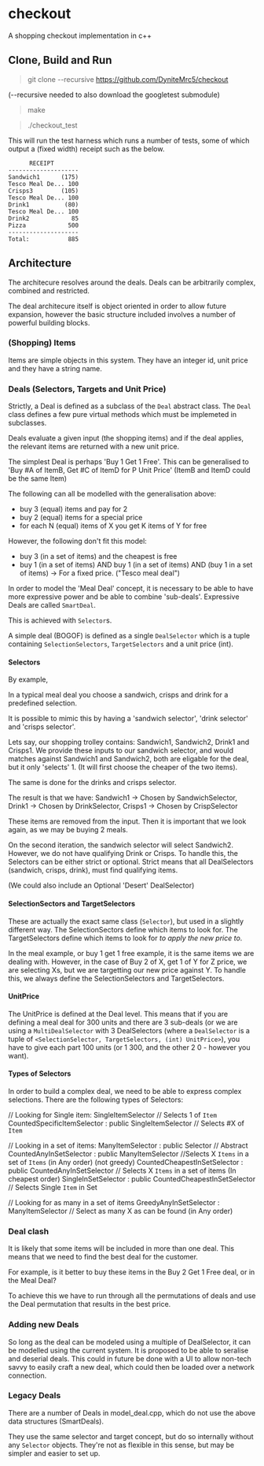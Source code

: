 # checkout
A shopping checkout implementation in c++

## Clone, Build and Run
  >git clone --recursive https://github.com/DyniteMrc5/checkout
  
(--recursive needed to also download the googletest submodule)

  >make
  
  >./checkout_test

This will run the test harness which runs a number of tests, some of which output a (fixed width) receipt such as the below.

          RECEIPT
    --------------------
    Sandwich1      (175)
    Tesco Meal De... 100
    Crisps3        (105)
    Tesco Meal De... 100
    Drink1          (80)
    Tesco Meal De... 100
    Drink2            85
    Pizza            500
    --------------------
    Total:           885


## Architecture

The architecure resolves around the deals.
Deals can be arbitrarily complex, combined and restricted.

The deal architecure itself is object oriented in order to allow future expansion, however the basic structure included involves a number of powerful building blocks.

### (Shopping) Items

Items are simple objects in this system. They have an integer id, unit price and they have a string name.

### Deals (Selectors, Targets and Unit Price)

Strictly, a Deal is defined as a subclass of the `Deal` abstract class.
The `Deal` class defines a few pure virtual methods which must be implemeted in subclasses.

Deals evaluate a given input (the shopping items) and if the deal applies, the relevant items are returned with a new unit price.

The simplest Deal is perhaps 'Buy 1 Get 1 Free'. This can be generalised to 'Buy #A of ItemB, Get #C of ItemD for P Unit Price' (ItemB and ItemD could be the same Item)

The following can all be modelled with the generalisation above: 
  - buy 3 (equal) items and pay for 2
  - buy 2 (equal) items for a special price
  - for each N (equal) items of X you get K items of Y for free
  
However, the following don't fit this model:

  - buy 3 (in a set of items) and the cheapest is free
  - buy 1 (in a set of items) AND buy 1 (in a set of items) AND (buy 1 in a set of items) -> For a fixed price. ("Tesco meal deal")

In order to model the 'Meal Deal' concept, it is necessary to be able to have more expressive power and be able to combine 'sub-deals'. 
Expressive Deals are called `SmartDeal`.

This is achieved with `Selector`s.

A simple deal (BOGOF) is defined as a single `DealSelector` which is a tuple containing 
`SelectionSelectors`, `TargetSelectors` and a unit price (int).

#### Selectors

By example,

In a typical meal deal you choose a sandwich, crisps and drink for a predefined selection.

It is possible to mimic this by having a 'sandwich selector', 'drink selector' and 'crisps selector'.

Lets say, our shopping trolley contains: Sandwich1, Sandwich2, Drink1 and Crisps1.
We provide these inputs to our sandwich selector, and would matches against Sandwich1 and Sandwich2, both are eligable for the deal, but it only 'selects' 1. (It will first choose the cheaper of the two items).

The same is done for the drinks and crisps selector.

The result is that we have:
  Sandwich1 -> Chosen by SandwichSelector,
  Drink1 -> Chosen by DrinkSelector,
  Crisps1 -> Chosen by CrispSelector

These items are removed from the input. Then it is important that we look again, as we may be buying 2 meals.

On the second iteration, the sandwich selector will select Sandwich2. However, we do not have qualifying Drink or Crisps.
To handle this, the Selectors can be either strict or optional. Strict means that all DealSelectors (sandwich, crisps, drink), must find qualifying items.

(We could also include an Optional 'Desert' DealSelector)

#### SelectionSectors and TargetSelectors

These are actually the exact same class (`Selector`), but used in a slightly different way.
The SelectionSectors define which items to look for. The TargetSelectors define which items to look for *to apply the new price to*.

In the meal example, or buy 1 get 1 free example, it is the same items we are dealing with.
However, in the case of Buy 2 of X, get 1 of Y for Z price, we are selecting Xs, but we are targetting our new price against Y.
To handle this, we always define the SelectionSelectors and TargetSelectors.

#### UnitPrice

The UnitPrice is defined at the Deal level. This means that if you are defining a meal deal for 300 units and there are 3 sub-deals (or we are using a `MultiDealSelector` with 3 DealSelectors (where a `DealSelector` is a tuple of `<SelectionSelector, TargetSelectors, (int) UnitPrice>`), you have to give each part 100 units (or 1 300, and the other 2 0 - however you want).

#### Types of Selectors

In order to build a complex deal, we need to be able to express complex selections.
There are the following types of Selectors:

  // Looking for Single item:
  SingleItemSelector // Selects 1 of `Item`
  CountedSpecificItemSelector : public SingleItemSelector // Selects #X of `Item`

  // Looking in a set of items:
  ManyItemSelector : public Selector // Abstract
  CountedAnyInSetSelector : public ManyItemSelector //Selects X `Items` in a set of `Items` (in Any order) (not greedy)
  CountedCheapestInSetSelector : public CountedAnyInSetSelector // Selects X `Items` in a set of items (In cheapest order)
  SingleInSetSelector : public CountedCheapestInSetSelector // Selects Single `Item` in Set
  
  // Looking for as many in a set of items
  GreedyAnyInSetSelector : ManyItemSelector // Select as many X as can be found (in Any order)

### Deal clash

It is likely that some items will be included in more than one deal. This means that we need to find the best deal for the customer.

For example, is it better to buy these items in the Buy 2 Get 1 Free deal, or in the Meal Deal?

To achieve this we have to run through all the permutations of deals and use the Deal permutation that results in the best price.


### Adding new Deals

So long as the deal can be modeled using a multiple of DealSelector, it can be modelled using the current system.
It is proposed to be able to seralise and deserial deals.
This could in future be done with a UI to allow non-tech savvy to easily craft a new deal, which could then be loaded over a network connection.


### Legacy Deals

There are a number of Deals in model_deal.cpp, which do not use the above data structures (SmartDeals). 

They use the same selector and target concept, but do so internally without any `Selector` objects. 
They're not as flexible in this sense, but may be simpler and easier to set up.
